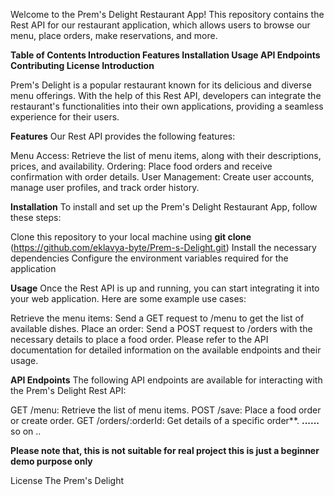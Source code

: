 Welcome to the Prem's Delight Restaurant App! This repository contains the Rest API for our restaurant application, 
which allows users to browse our menu, place orders, make reservations, and more.

**Table of Contents
Introduction
Features
Installation
Usage
API Endpoints
Contributing
License
Introduction**

Prem's Delight is a popular restaurant known for its delicious and diverse menu offerings.
With the help of this Rest API, developers can integrate the restaurant's functionalities into their own applications,
providing a seamless experience for their users.

__Features__
Our Rest API provides the following features:

Menu Access: Retrieve the list of menu items, along with their descriptions, prices, and availability.
Ordering: Place food orders and receive confirmation with order details.
User Management: Create user accounts, manage user profiles, and track order history.

**Installation**
To install and set up the Prem's Delight Restaurant App, follow these steps:

Clone this repository to your local machine using **git clone** (https://github.com/eklavya-byte/Prem-s-Delight.git)
Install the necessary dependencies
Configure the environment variables required for the application

**Usage**
Once the Rest API is up and running, you can start integrating it into your web application. Here are some example use cases:

Retrieve the menu items: Send a GET request to /menu to get the list of available dishes.
Place an order: Send a POST request to /orders with the necessary details to place a food order.
Please refer to the API documentation for detailed information on the available endpoints and their usage.

**API Endpoints**
The following API endpoints are available for interacting with the Prem's Delight Rest API:

GET /menu: Retrieve the list of menu items.
POST /save: Place a food order or create order.
GET /orders/:orderId: Get details of a specific order**.
**......** so on ..

__Please note that, this is not suitable for real project this is just a beginner demo purpose only__


License
The Prem's Delight
